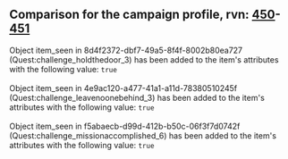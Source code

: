 ## Comparison for the campaign profile, rvn: [450](https://github.com/PRO100KatYT/FortniteProfileRevisions/tree/main/profiles/campaign/450%20campaign.json)-[451](https://github.com/PRO100KatYT/FortniteProfileRevisions/tree/main/profiles/campaign/451%20campaign.json)

Object item_seen in 8d4f2372-dbf7-49a5-8f4f-8002b80ea727 (Quest:challenge_holdthedoor_3) has been added to the item's attributes with the following value: `true`
<br><br>
Object item_seen in 4e9ac120-a477-41a1-a11d-78380510245f (Quest:challenge_leavenoonebehind_3) has been added to the item's attributes with the following value: `true`
<br><br>
Object item_seen in f5abaecb-d99d-412b-b50c-06f3f7d0742f (Quest:challenge_missionaccomplished_6) has been added to the item's attributes with the following value: `true`
<br><br>
